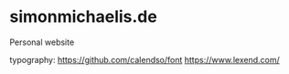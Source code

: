 # simonmichaelis.de
Personal website

typography:
https://github.com/calendso/font
https://www.lexend.com/
